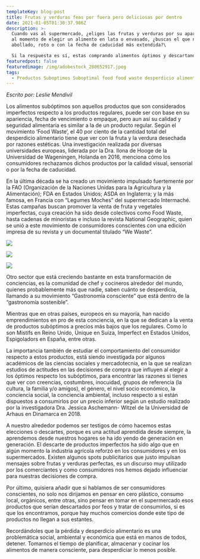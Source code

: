 ```yaml
---
templateKey: blog-post
title: Frutas y verduras feas por fuera pero deliciosas por dentro
date: 2021-01-05T01:30:37.986Z
description: >-
  Cuando vas al supermercado, ¿eliges las frutas y verduras por su apariencia? O
  al momento de elegir un alimento en lata o envasado, ¿buscas el que no está
  abollado, roto o con la fecha de caducidad más extendida?\

  Si la respuesta es sí, estas comprando alimentos óptimos y descartando los subóptimos.
featuredpost: false
featuredimage: /img/adobestock_280652917.jpeg
tags:
  - Productos Suboptimos Suboptimal food food waste desperdicio alimentario
---
```

*Escrito por: Leslie Mendivil*

Los alimentos subóptimos son aquellos productos que son considerados imperfectos respecto a los productos regulares, puede ser con base en su apariencia, fecha de vencimiento o empaque, pero aun así su calidad y seguridad alimentaria es similar a la de un producto regular. Según el movimiento ‘Food Waste’, el 40 por ciento de la cantidad total del desperdicio alimentario tiene que ver con la fruta y la verdura desechada por razones estéticas. Una investigación realizada por diversas universidades europeas, liderada por la Dra. Ilona de Hooge de la Universidad de Wageningen, Holanda en 2016, menciona cómo los consumidores rechazamos dichos productos por la calidad visual, sensorial o por la fecha de caducidad.

En la última década se ha creado un movimiento impulsado fuertemente por la FAO (Organización de la Naciones Unidas para la Agricultura y la Alimentación); FDA en Estados Unidos; ASDA en Inglaterra; y la más famosa, en Francia con “Legumes Moches” del supermercado Intermaché. Estas campañas buscan promover la venta de fruta y vegetales imperfectas, cuya creación ha sido desde colectivos como Food Waste, hasta cadenas de minoristas e incluso la revista National Geographic, quien se unió a este movimiento de consumidores conscientes con una edición impresa de su revista y un documental titulado “We Waste”.

![](/img/ek9sm_txsasuk7j.jpg)

![](/img/inglorious-fruits-and-vegetables-v800.jpg)

![](/img/misfits_market_resized.jpg)

Otro sector que está creciendo bastante en esta transformación de conciencias, es la comunidad de chef y cocineros alrededor del mundo, quienes probablemente más que nadie, saben cuánto se desperdicia, llamando a su movimiento “Gastronomía consciente” que está dentro de la “gastronomía sostenible”.

Mientras que en otras países, europeos en su mayoría, han nacido emprendimientos en pro de esta conciencia, en la que se dedican a la venta de productos subóptimos a precios más bajos que los regulares. Como lo son Mistifs en Reino Unido, Ünique en Suiza, Imperfect en Estados Unidos, Espigoladors en España, entre otras.

La importancia también de estudiar el comportamiento del consumidor respecto a estos productos, está siendo investigada por algunos académicos de las ciencias sociales y mercadotecnia, en la que se realizan estudios de actitudes en las decisiones de compra que influyen al elegir a los óptimos respecto los subóptimos, para encontrar las razones si tienes que ver con creencias, costumbres, inocuidad, grupos de referencia (la cultura, la familia y/o amigos), el género, el nivel socio económico, la conciencia social, la conciencia ambiental, incluso respecto a si están dispuestos a consumirlos por un precio inferior según un estudio realizado por la investigadora Dra. Jessica Aschemann- Witzel de la Universidad de Arhaus en Dinamarca en 2018.

A nuestro alrededor podemos ser testigos de cómo hacemos estas elecciones o descartes, porque es una actitud aprendida desde siempre, la aprendemos desde nuestros hogares se ha ido yendo de generación en generación. El descarte de productos imperfectos ha sido algo que en algún momento la industria agrícola reforzó en los consumidores y en los supermercados. Existen algunos spots publicitarios que justo impulsan mensajes sobre frutas y verduras perfectas, es un discurso muy utilizado por los comerciantes y como consumidores nos hemos dejado influenciar para nuestras decisiones de compra.

Por último, quisiera añadir que si hablamos de ser consumidores conscientes, no solo nos dirijamos en pensar en cero plástico, consumo local, orgánicos, entre otras, sino pensar en tomar en el supermercado esos productos que serían descartados por feos y tratar de consumirlos, si es que los encontramos, porque hay muchos comercios donde este tipo de productos no llegan a sus estantes.

Recordándoles que la pérdida y desperdicio alimentario es una problemática social, ambiental y económica que está en manos de todos, detener. Tomarnos el tiempo de planificar, almacenar y cocinar los alimentos de manera consciente, para desperdiciar lo menos posible.